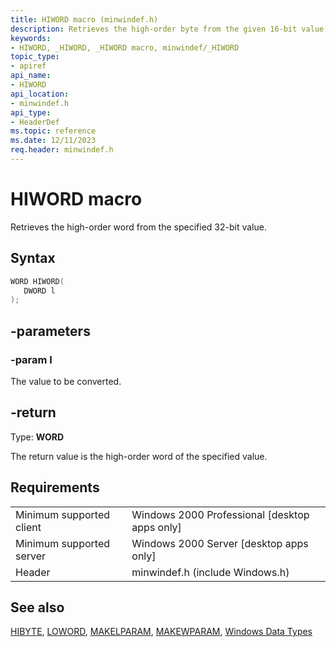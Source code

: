 ```yaml
---
title: HIWORD macro (minwindef.h)
description: Retrieves the high-order byte from the given 16-bit value.
keywords: 
- HIWORD, _HIWORD, _HIWORD macro, minwindef/_HIWORD
topic_type:
- apiref
api_name:
- HIWORD
api_location:
- minwindef.h
api_type:
- HeaderDef
ms.topic: reference
ms.date: 12/11/2023
req.header: minwindef.h
---
```


# HIWORD macro

Retrieves the high-order word from the specified 32-bit value.

## Syntax

``` c++
WORD HIWORD(
   DWORD l
);
```

## -parameters

### -param l

The value to be converted.

## -return

Type: **WORD**

The return value is the high-order word of the specified value.

## Requirements

|  |  |
|---------|---------|
|Minimum supported client     | Windows 2000 Professional [desktop apps only]        |
|Minimum supported server     | Windows 2000 Server [desktop apps only]        |
|Header     | minwindef.h (include Windows.h)        |

## See also

[HIBYTE](./hibyte.md), [LOWORD](./loword.md), [MAKELPARAM](/windows/win32/api/winuser/nf-winuser-makelparam), [MAKEWPARAM](/windows/win32/api/winuser/nf-winuser-makewparam), [Windows Data Types](/windows/win32/winprog/windows-data-types)
